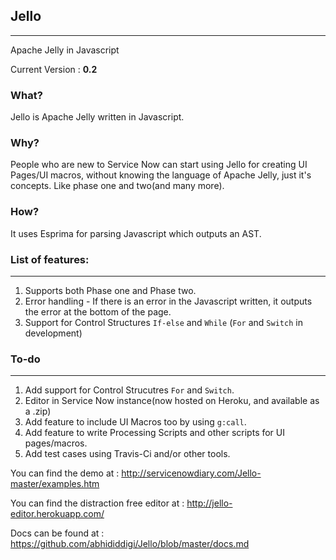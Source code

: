 ## Jello 
-------------------------------------------------------------------------------------
Apache Jelly in Javascript

Current Version :  <b>0.2</b>

### What?

Jello is Apache Jelly written in Javascript.

### Why?

People who are new to Service Now can start using Jello for creating UI Pages/UI macros, without knowing the language of Apache Jelly, just it's concepts. Like phase one and two(and many more).

### How?

It uses Esprima for parsing Javascript which outputs an AST.


### List of features:
--------------------- 
1. Supports both Phase one and Phase two.
2. Error handling - If there is an error in the Javascript written, it outputs the error at the bottom of the page.
3. Support for Control Structures `If-else` and `While` (`For` and `Switch` in development)

### To-do
--------------
1. Add support for Control Strucutres `For` and `Switch`.
2. Editor in Service Now instance(now hosted on Heroku, and available as a .zip)
3. Add feature to include UI Macros too by using `g:call`.
4. Add feature to write Processing Scripts and other scripts for UI pages/macros.
5. Add test cases using Travis-Ci and/or other tools.


You can find the demo at : http://servicenowdiary.com/Jello-master/examples.htm

You can find the distraction free editor at : http://jello-editor.herokuapp.com/

Docs can be found at : https://github.com/abhididdigi/Jello/blob/master/docs.md



